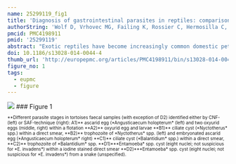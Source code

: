 ```yaml
---
name: 25299119_fig1
title: 'Diagnosis of gastrointestinal parasites in reptiles: comparison of two coprological methods.'
authorString: 'Wolf D, Vrhovec MG, Failing K, Rossier C, Hermosilla C, Pantchev N.'
pmcid: PMC4198911
pmid: '25299119'
abstract: "Exotic reptiles have become increasingly common domestic pets worldwide and are well known to be carriers of different parasites including some with zoonotic potential. The need of accurate diagnosis of gastrointestinal endoparasite infections in domestic reptiles is therefore essential, not only for the well-being of captive reptiles but also for the owners. Here, two different approaches for the detection of parasite stages in reptile faeces were compared: a combination of native and iodine stained direct smears together with a flotation technique (CNF) versus the standard SAF-method.A total of 59 different reptile faeces (20 lizards, 22 snakes, 17 tortoises) were coprologically analyzed by the two methods for the presence of endoparasites. Analyzed reptile faecal samples contained a broad spectrum of parasites (total occurence 93.2%, n = 55) including different species of nematodes (55.9%, n = 33), trematodes (15.3%, n = 9), pentastomids (3.4%, n = 2) and protozoans (47.5%, n = 28). Associations between the performances of both methods to detect selected single parasite stages or groups of such were evaluated by Fisher's exact test and marginal homogeneity was tested by the McNemar test. In 88.1% of all examined samples (n = 52, 95% confidence interval [CI] = 77.1 - 95.1%) the two diagnostic methods rendered differing results, and the McNemar test for paired observations showed highly significant differences of the detection frequency (P < 0.0001).The combination of direct smears/flotation proved superior in the detection of flagellates trophozoites, coccidian oocysts and nematode eggs, especially those of oxyurids. SAF-technique was superior in detecting larval stages and trematode eggs, but this advantage failed to be statistically significant (P = 0.13). Therefore, CNF is the recommended method for routine faecal examination of captive reptiles while the SAF-technique is advisable as additional measure particularly for wild caught animals and individuals which are to be introduced into captive collections."
doi: 10.1186/s13028-014-0044-4
thumb_url: 'http://europepmc.org/articles/PMC4198911/bin/s13028-014-0044-4-1.gif'
figure_no: 1
tags:
  - eupmc
  - figure
---
```

<img src='http://europepmc.org/articles/PMC4198911/bin/s13028-014-0044-4-1.jpg' style='max-height: 300px'>
### Figure 1
<p style='font-size: 10px;'>**Different parasite stages in tortoises faecal samples (with exception of D2) identified either by CNF- (left) or SAF-technique (right): A1)** ascarid egg (*Angusticaecum holopterum* (left) and two oxyurid eggs (middle, right) within a flotation **A2)** oxyurid egg and larvae **B1)** ciliate cyst (*Nyctotherus* spp.) within a direct smear, **B2)** trophozoite of *Nyctotherus* spp. (left) and embryonated ascarid egg (*Angusticaecum holopterum* right) **C1)** ciliate cyst (*Balantidium* spp.) within a direct smear, **C2)** trophozoite of *Balantidium* spp. **D1)***Entamoeba* spp. cyst (eight nuclei; not suspicious for *E. invadens*) within a iodine stained direct smear **D2)***Entamoeba* spp. cyst (eight nuclei; not suspicious for *E. invadens*) from a snake (unspecified).</p>